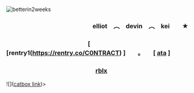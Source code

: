 ![betterin2weeks](https://files.catbox.moe/ropfns.png)
### 　　　　　　　　　　　　　　elliot　︵　devin　︵　kei　　★
### 　　　　　　　　　　　　　 [ [rentry1(https://rentry.co/C0NTRACT) ]　　。　　[ [ata]([link](https://elliotglazer.atabook.org)) ]
### 　　　　　　　　　　　　 　　 [rblx]([link](https://www.roblox.com/users/929755828/profile))
![]([catbox link](https://files.catbox.moe/8d2wpw.png))>
